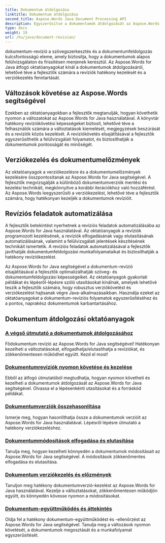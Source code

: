 ```yaml
---
title: Dokumentum átdolgozása
linktitle: Dokumentum átdolgozása
second_title: Aspose.Words Java Document Processing API
description: Egyszerűsítse a dokumentumok átdolgozását az Aspose.Words for Java segítségével! Kövesse nyomon a változásokat, kezelje a verziókezelést, és könnyedén automatizálja a felülvizsgálati feladatokat.
type: docs
weight: 19
url: /hu/java/document-revision/
---
```


dokumentum-revízió a szövegszerkesztés és a dokumentumfeldolgozás kulcsfontosságú eleme, amely biztosítja, hogy a dokumentumok alapos felülvizsgálaton és frissítésen menjenek keresztül. Az Aspose.Words for Java átfogó oktatóanyagokat kínál a dokumentumok átdolgozásáról, lehetővé téve a fejlesztők számára a revíziók hatékony kezelését és a verziókezelés fenntartását.

## Változások követése az Aspose.Words segítségével

Ezekben az oktatóanyagokban a fejlesztők megtanulják, hogyan követhetik nyomon a változatokat az Aspose.Words for Java használatával. A könyvtár hatékony revíziókövetési képességeket biztosít, lehetővé téve a felhasználók számára a változtatások kiemelését, megjegyzések beszúrását és a revíziók közös kezelését. A revíziókövetés elsajátításával a fejlesztők egyszerűsíthetik a felülvizsgálati folyamatot, és biztosíthatják a dokumentumok pontosságát és minőségét.

## Verziókezelés és dokumentumelőzmények

Az oktatóanyagok a verziókezelésre és a dokumentumelőzmények kezelésére összpontosítanak az Aspose.Words for Java segítségével. A fejlesztők megvizsgálják a különböző dokumentumverziók mentési és kezelési technikáit, megkönnyítve a korábbi iterációkhoz való hozzáférést. Az Aspose.Words leegyszerűsíti a verziókezelést, lehetővé téve a fejlesztők számára, hogy hatékonyan kezeljék a dokumentumok revízióit.

## Revíziós feladatok automatizálása

A fejlesztők betekintést nyerhetnek a revíziós feladatok automatizálásába az Aspose.Words for Java használatával. Az oktatóanyagok a revíziók programozott kezelésének, a revíziók elfogadásának vagy elutasításának automatizálásának, valamint a felülvizsgálati jelentések készítésének technikáit ismertetik. A revíziós feladatok automatizálásával a fejlesztők javíthatják dokumentumfeldolgozási munkafolyamataikat és biztosíthatják a hatékony revíziókezelést.

Az Aspose.Words for Java segítségével a dokumentum-revízió elsajátításával a fejlesztők optimalizálhatják szöveg- és dokumentumfeldolgozási képességeiket. Az oktatóanyagok gyakorlati példákat és lépésről-lépésre szóló utasításokat kínálnak, amelyek lehetővé teszik a fejlesztők számára, hogy robusztus verziókövetést és verziókezelést hajtsanak végre Java-alkalmazásaikban. Használja ezeket az oktatóanyagokat a dokumentum-revíziós folyamatok egyszerűsítéséhez és a pontos, naprakész dokumentumok karbantartásához.

## Dokumentum átdolgozási oktatóanyagok
### [A végső útmutató a dokumentumok átdolgozásához](./guide-document-revision/)
Fődokumentum revízió az Aspose.Words for Java segítségével! Hatékonyan kezelheti a változtatásokat, elfogadhatja/elutasíthatja a revíziókat, és zökkenőmentesen működhet együtt. Kezd el most!
### [Dokumentumrevíziók nyomon követése és kezelése](./tracking-managing-document-revisions/)
Ebből az átfogó útmutatóból megtudhatja, hogyan nyomon követheti és kezelheti a dokumentumok átdolgozását az Aspose.Words for Java segítségével. Olvassa el a lépésenkénti utasításokat és a forráskód példákat.
### [Dokumentumverziók összehasonlítása](./comparing-document-versions/)
Ismerje meg, hogyan hasonlíthatja össze a dokumentumok verzióit az Aspose.Words for Java használatával. Lépésről lépésre útmutató a hatékony verziókezeléshez.
### [Dokumentummódosítások elfogadása és elutasítása](./accepting-rejecting-document-changes/)
Tanulja meg, hogyan kezelheti könnyedén a dokumentumok módosításait az Aspose.Words for Java segítségével. A módosítások zökkenőmentes elfogadása és elutasítása.
### [Dokumentum verziókezelés és előzmények](./document-version-control-history/)
Tanuljon meg hatékony dokumentumverzió-kezelést az Aspose.Words for Java használatával. Kezelje a változtatásokat, zökkenőmentesen működjön együtt, és könnyedén kövesse nyomon a módosításokat.
### [Dokumentum-együttműködés és áttekintés](./document-collaboration-review/)
Oldja fel a hatékony dokumentum-együttműködést és -ellenőrzést az Aspose.Words for Java segítségével. Tanulja meg a változások nyomon követését, a dokumentumok megosztását és a munkafolyamat egyszerűsítését.